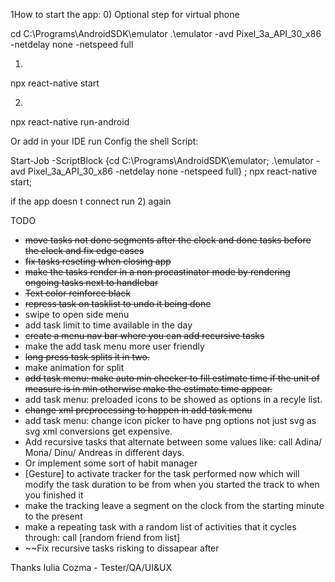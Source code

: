 1How to start the app:
0) Optional step for virtual phone

cd C:\Programs\AndroidSDK\emulator 
.\emulator -avd Pixel_3a_API_30_x86 -netdelay none -netspeed full

1) 
npx react-native start

2)
npx react-native run-android


Or add in your IDE run Config the shell Script: 

Start-Job -ScriptBlock {cd C:\Programs\AndroidSDK\emulator; .\emulator -avd Pixel_3a_API_30_x86 -netdelay none -netspeed full} ; npx react-native start;

if the app doesn t connect run 2) again

TODO
- ~~move tasks not done segments after the clock and done tasks before the clock and fix edge cases~~
- ~~fix tasks reseting when closing app~~
- ~~make the tasks render in a non procastinator mode by rendering ongoing tasks next to handlebar~~
- ~~Text color reinforce black~~
- ~~repress task on tasklist to undo it being done~~
- swipe to open side menu
- add task limit to time available in the day
- ~~create a menu nav bar where you can add recursive tasks~~
- make the add task menu more user friendly
- ~~long press task splits it in two.~~
- make animation for split
- ~~add task menu: make auto min checker to fill estimate time if the unit of measure is in min otherwise make the estimate time appear.~~
- add task menu: preloaded icons to be showed as options in a recyle list.
- ~~change xml preprocessing to happen in add task menu~~
- add task menu: change icon picker to have png options not just svg as svg xml conversions get expensive.
- Add recursive tasks that alternate between some values like: call Adina/ Mona/ Dinu/ Andreas in different days.
- Or implement some sort of habit manager
- [Gesture] to activate tracker for the task performed now which will modify the task duration to be from when you started the track to when you finished it
- make the tracking leave a segment on the clock from the starting minute to the present 
- make a repeating task with a random list of activities that it cycles through: call [random friend from list]
- ~~Fix recursive tasks risking to dissapear after 


Thanks
Iulia Cozma - Tester/QA/UI&UX

